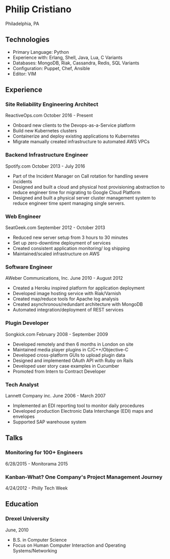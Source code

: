 # Philip Cristiano

Philadelphia, PA

## Technologies

* Primary Language: Python
* Experience with: Erlang, Shell, Java, Lua, C Variants
* Databases: MongoDB, Riak, Cassandra, Redis, SQL Variants
* Configuration: Puppet, Chef, Ansible
* Editor: VIM

## Experience

### Site Reliability Engineering Architect
ReactiveOps.com
October 2016 - Present

* Onboard new clients to the Devops-as-a-Service platform
* Build new Kubernetes clusters
* Containerize and deploy existing applications to Kubernetes
* Migrate manually created infrastructure to automated AWS VPCs

### Backend Infrastructure Engineer
Spotify.com
October 2013 - July 2016

* Part of the Incident Manager on Call rotation for handling severe incidents
* Designed and built a cloud and physical host provisioning abstraction to
  reduce engineer time for migrating to Google Cloud Platform
* Designed and built a physical server cluster management system to reduce
  engineer time spent managing single servers.


### Web Engineer
SeatGeek.com
September 2012 - October 2013

* Reduced new server setup from 3 hours to 30 minutes
* Set up zero-downtime deployment of services
* Created consistent application monitoring/ log shipping
* Maintained/scaled infrastructure on AWS

### Software Engineer
AWeber Communications, Inc.
June 2010 - August 2012

* Created a Heroku inspired platform for application deployment
* Developed image hosting service with Riak/Varnish
* Created map/reduce tools for Apache log analysis
* Created asynchronous/redundant architecture with MongoDB
* Automated integration/deployment of REST services


### Plugin Developer
Songkick.com February 2008 - September 2009

* Developed remotely and then 6 months in London on site
* Maintained media player plugins in C/C++/Objective-C
* Developed cross-platform GUIs to upload plugin data
* Designed and implemented OAuth API with Ruby on Rails
* Developed user story case examples in Cucumber
* Promoted from Intern to Contract Developer


### Tech Analyst
Lannett Company inc.
June 2006 - March 2007

* Implemented an EDI reporting tool to monitor daily procedures
* Developed production Electronic Data Interchange (EDI) maps and envelopes
* Supported SAP warehouse system

## Talks

### Monitoring for 100+ Engineers
6/28/2015 - Monitorama 2015

### Kanban-What? One Company's Project Management Journey
4/24/2012 - Philly Tech Week

## Education

### Drexel University
June, 2010

* B.S. in Computer Science
* Focus on Human Computer Interaction and Operating Systems/Networking
